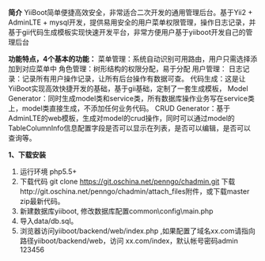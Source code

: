  **简介** 
YiiBoot简单便捷高效安全，非常适合二次开发的通用管理后台。基于Yii2 + AdminLTE + mysql开发，提供易用安全的用户菜单权限管理，操作日志记录，并基于gii代码生成模板实现快速开发平台，非常方便用户基于yiiboot开发自己的管理后台

 **功能特点，4个基本的功能：** 
菜单管理：系统自动识别可用路由，用户只需选择添加到对应菜单中
角色管理：树形结构的权限分配，易于分配
用户管理：
日志记录：记录所有用户操作记录，让所有后台操作有数据可查。
代码生成：这是让YiiBoot实现高效快捷开发的基础，基于gii基础，定制了一套生成模板，
Model Generator：同时生成model类和service类，所有数据库操作业务写在service类上，model类直接生成，不添加任何业务代码。
CRUD Generator：基于AdminLTE的web模板，生成对model的crud操作，同时可以通过model的TableColumnInfo信息配置字段是否可以显示在列表，是否可以编辑，是否可以查询等。



 **1、下载安装** 
1. 运行环境 php5.5+
2. 下载代码
git clone https://git.oschina.net/penngo/chadmin.git
下载http://git.oschina.net/penngo/chadmin/attach_files附件，或下载master zip最新代码。
3. 新建数据库yiiboot, 修改数据库配置common\config\main.php
4. 导入data/db.sql。
5. 浏览器访问yiiboot/backend/web/index.php ,如果配置了域名xx.com请指向路径yiiboot/backend/web，访问 xx.com/index，默认帐号密码admin 123456


